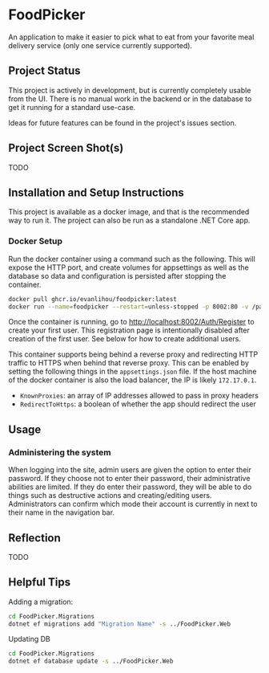 # FoodPicker

An application to make it easier to pick what to eat from your favorite meal delivery service (only one service currently supported).

## Project Status

This project is actively in development, but is currently completely usable from the UI. There is no manual work in the backend or in the database to get it running for a standard use-case.

Ideas for future features can be found in the project's issues section.

## Project Screen Shot(s)

TODO

## Installation and Setup Instructions

This project is available as a docker image, and that is the recommended way to run it. The project can also be run as a standalone .NET Core app.

### Docker Setup

Run the docker container using a command such as the following. This will expose the HTTP port, and create volumes for appsettings as well as the database so data and configuration is persisted after stopping the container.

```bash
docker pull ghcr.io/evanlihou/foodpicker:latest
docker run --name=foodpicker --restart=unless-stopped -p 8002:80 -v /path/to/foodpicker.db:/app/app.db -v /path/to/appsettings.json:/app/appsettings.json -d ghcr.io/evanlihou/foodpicker:latest
```

Once the container is running, go to <http://localhost:8002/Auth/Register> to create your first user. This registration page is intentionally disabled after creation of the first user. See below for how to create additional users.

This container supports being behind a reverse proxy and redirecting HTTP traffic to HTTPS when behind that reverse proxy. This can be enabled by setting the following things in the `appsettings.json` file. If the host machine of the docker container is also the load balancer, the IP is likely `172.17.0.1`.

- `KnownProxies`: an array of IP addresses allowed to pass in proxy headers
- `RedirectToHttps`: a boolean of whether the app should redirect the user

## Usage

### Administering the system

When logging into the site, admin users are given the option to enter their password. If they choose not to enter their password, their administrative abilities are limited. If they do enter their password, they will be able to do things such as destructive actions and creating/editing users. Administrators can confirm which mode their account is currently in next to their name in the navigation bar.

## Reflection

TODO

## Helpful Tips

Adding a migration:
```bash
cd FoodPicker.Migrations
dotnet ef migrations add "Migration Name" -s ../FoodPicker.Web
```

Updating DB
```bash
cd FoodPicker.Migrations
dotnet ef database update -s ../FoodPicker.Web
```

<!-- README template from https://gist.github.com/martensonbj/6bf2ec2ed55f5be723415ea73c4557c4 -->
